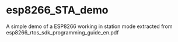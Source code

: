 # esp8266_STA_demo
A simple demo of a ESP8266 working in station mode extracted from esp8266_rtos_sdk_programming_guide_en.pdf
